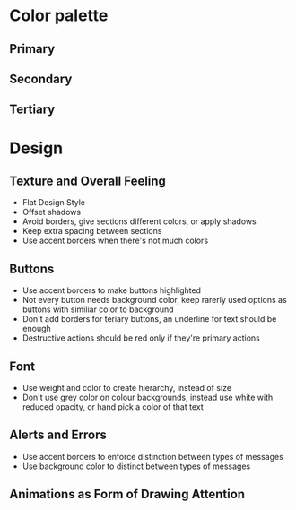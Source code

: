 # Color palette
## Primary
## Secondary
## Tertiary
# Design
## Texture and Overall Feeling
 - Flat Design Style
 - Offset shadows
 - Avoid borders, give sections different colors, or apply shadows
 - Keep extra spacing between sections
 - Use accent borders when there's not much colors
## Buttons
 - Use accent borders to make buttons highlighted
 - Not every button needs background color, keep rarerly used options as buttons with similiar color to background
 - Don't add borders for teriary buttons, an underline for text should be enough
 - Destructive actions should be red only if they're primary actions
## Font
 - Use weight and color to create hierarchy, instead of size
 - Don't use grey color on colour backgrounds, instead use white with reduced opacity,
 or hand pick a color of that text
## Alerts and Errors
 - Use accent borders to enforce distinction between types of messages
 - Use background color to distinct between types of messages
## Animations as Form of Drawing Attention
